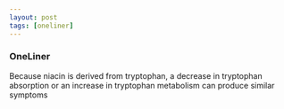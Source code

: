 ```yaml
---
layout: post
tags: [oneliner]
---
```



### OneLiner

Because niacin is derived from tryptophan, a decrease in tryptophan absorption or an increase in tryptophan metabolism can produce similar symptoms

